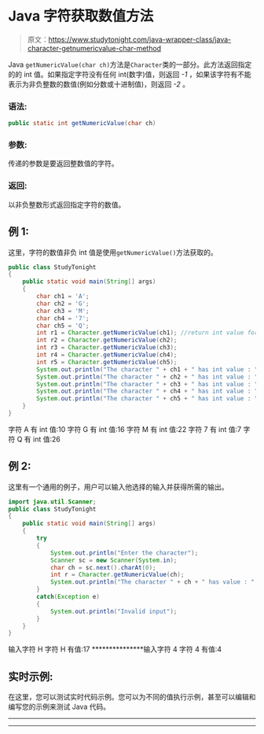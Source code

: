 # Java 字符获取数值方法

> 原文：<https://www.studytonight.com/java-wrapper-class/java-character-getnumericvalue-char-method>

Java `getNumericValue(char ch)`方法是`Character`类的一部分。此方法返回指定的的 int 值。如果指定字符没有任何 int(数字)值，则返回 *-1* ，如果该字符有不能表示为非负整数的数值(例如分数或十进制值)，则返回 *-2* 。

### 语法:

```java
public static int getNumericValue(char ch) 
```

### 参数:

传递的参数是要返回整数值的字符。

### 返回:

以非负整数形式返回指定字符的数值。

## 例 1:

这里，字符的数值非负 int 值是使用`getNumericValue()`方法获取的。

```java
public class StudyTonight 
{  
	public static void main(String[] args)
	{         
		char ch1 = 'A';  
		char ch2 = 'G';  
		char ch3 = 'M';  
		char ch4 = '7';  
		char ch5 = 'Q';      
		int r1 = Character.getNumericValue(ch1); //return int value for the specified character
		int r2 = Character.getNumericValue(ch2);  
		int r3 = Character.getNumericValue(ch3);  
		int r4 = Character.getNumericValue(ch4);
		int r5 = Character.getNumericValue(ch5);      
		System.out.println("The character " + ch1 + " has int value : " + r1);  
		System.out.println("The character " + ch2 + " has int value : " + r2);  
		System.out.println("The character " + ch3 + " has int value : " + r3);  
		System.out.println("The character " + ch4 + " has int value : " + r4);
		System.out.println("The character " + ch5 + " has int value : " + r5);      
	}
} 
```

字符 A 有 int 值:10
字符 G 有 int 值:16
字符 M 有 int 值:22
字符 7 有 int 值:7
字符 Q 有 int 值:26

## 例 2:

这里有一个通用的例子，用户可以输入他选择的输入并获得所需的输出。

```java
import java.util.Scanner;
public class StudyTonight 
{  
	public static void main(String[] args)
	{         
		try
		{
			System.out.println("Enter the character"); 
			Scanner sc = new Scanner(System.in);
			char ch = sc.next().charAt(0);      
			int r = Character.getNumericValue(ch);  
			System.out.println("The character " + ch + " has value : " + r);
		}
		catch(Exception e)
		{
			System.out.println("Invalid input");
		}
	}
} 
```

输入字符
H
字符 H 有值:17
***************输入字符
4
字符 4 有值:4

## 实时示例:

在这里，您可以测试实时代码示例。您可以为不同的值执行示例，甚至可以编辑和编写您的示例来测试 Java 代码。

* * *

* * *